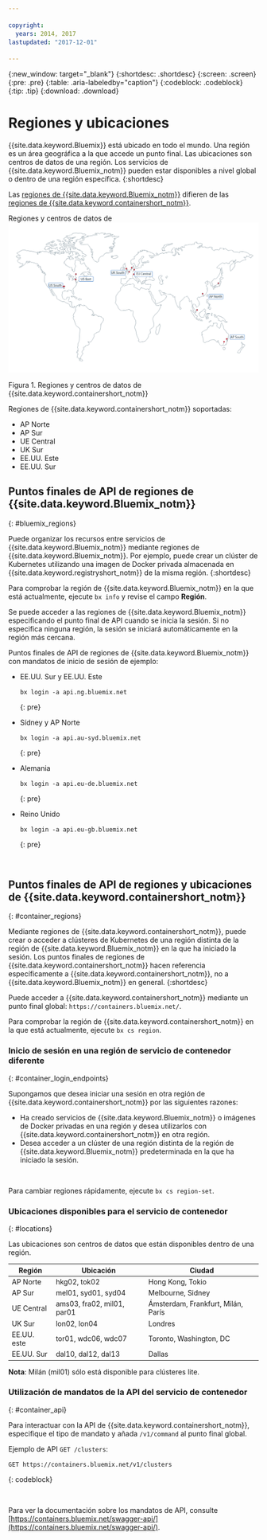 ```yaml
---

copyright:
  years: 2014, 2017
lastupdated: "2017-12-01"

---
```


{:new_window: target="_blank"}
{:shortdesc: .shortdesc}
{:screen: .screen}
{:pre: .pre}
{:table: .aria-labeledby="caption"}
{:codeblock: .codeblock}
{:tip: .tip}
{:download: .download}

# Regiones y ubicaciones
{{site.data.keyword.Bluemix}} está ubicado en todo el mundo. Una región es un área geográfica a la que accede un punto final. Las ubicaciones son centros de datos de una región. Los servicios de {{site.data.keyword.Bluemix_notm}} pueden estar disponibles a nivel global o dentro de una región específica.
{:shortdesc}

Las [regiones de {{site.data.keyword.Bluemix_notm}}](#bluemix_regions) difieren de las [regiones de {{site.data.keyword.containershort_notm}}](#container_regions).

Regiones y centros de datos de ![{{site.data.keyword.containershort_notm}} ](/images/regions.png)

Figura 1. Regiones y centros de datos de {{site.data.keyword.containershort_notm}}

Regiones de {{site.data.keyword.containershort_notm}} soportadas:
  * AP Norte
  * AP Sur
  * UE Central
  * UK Sur
  * EE.UU. Este
  * EE.UU. Sur




## Puntos finales de API de regiones de {{site.data.keyword.Bluemix_notm}}
{: #bluemix_regions}

Puede organizar los recursos entre servicios de {{site.data.keyword.Bluemix_notm}} mediante regiones de {{site.data.keyword.Bluemix_notm}}. Por ejemplo, puede crear un clúster de Kubernetes utilizando una imagen de Docker privada almacenada en {{site.data.keyword.registryshort_notm}} de la misma región.
{:shortdesc}

Para comprobar la región de {{site.data.keyword.Bluemix_notm}} en la que está actualmente, ejecute `bx info` y revise el campo **Región**.

Se puede acceder a las regiones de {{site.data.keyword.Bluemix_notm}} especificando el punto final de API cuando se inicia la sesión. Si no especifica ninguna región, la sesión se iniciará automáticamente en la región más cercana.

Puntos finales de API de regiones de {{site.data.keyword.Bluemix_notm}} con mandatos de inicio de sesión de ejemplo:

  * EE.UU. Sur y EE.UU. Este
      ```
      bx login -a api.ng.bluemix.net
      ```
      {: pre}

  * Sídney y AP Norte
      ```
      bx login -a api.au-syd.bluemix.net
      ```
      {: pre}

  * Alemania
      ```
      bx login -a api.eu-de.bluemix.net
      ```
      {: pre}

  * Reino Unido
      ```
      bx login -a api.eu-gb.bluemix.net
      ```
      {: pre}



<br />


## Puntos finales de API de regiones y ubicaciones de {{site.data.keyword.containershort_notm}}
{: #container_regions}

Mediante regiones de {{site.data.keyword.containershort_notm}}, puede crear o acceder a clústeres de Kubernetes de una región distinta de la región de {{site.data.keyword.Bluemix_notm}} en la que ha iniciado la sesión. Los puntos finales de regiones de {{site.data.keyword.containershort_notm}} hacen referencia específicamente a {{site.data.keyword.containershort_notm}}, no a {{site.data.keyword.Bluemix_notm}} en general.
{:shortdesc}

Puede acceder a {{site.data.keyword.containershort_notm}} mediante un punto final global: `https://containers.bluemix.net/`.

Para comprobar la región de {{site.data.keyword.containershort_notm}} en la que está actualmente, ejecute `bx cs region`.

### Inicio de sesión en una región de servicio de contenedor diferente
{: #container_login_endpoints}

Supongamos que desea iniciar una sesión en otra región de {{site.data.keyword.containershort_notm}} por las siguientes razones:
  * Ha creado servicios de {{site.data.keyword.Bluemix_notm}} o imágenes de Docker privadas en una región y desea utilizarlos con {{site.data.keyword.containershort_notm}} en otra región.
  * Desea acceder a un clúster de una región distinta de la región de {{site.data.keyword.Bluemix_notm}} predeterminada en la que ha iniciado la sesión.

</br>

Para cambiar regiones rápidamente, ejecute `bx cs region-set`.

### Ubicaciones disponibles para el servicio de contenedor
{: #locations}

Las ubicaciones son centros de datos que están disponibles dentro de una región.

  | Región | Ubicación | Ciudad |
  |--------|----------|------|
  | AP Norte | hkg02, tok02 | Hong Kong, Tokio |
  | AP Sur     | mel01, syd01, syd04        | Melbourne, Sidney |
  | UE Central     | ams03, fra02, mil01, par01        | Ámsterdam, Frankfurt, Milán, París |
  | UK Sur      | lon02, lon04         | Londres |
  | EE.UU. este      | tor01, wdc06, wdc07        | Toronto, Washington, DC |
  | EE.UU. Sur     | dal10, dal12, dal13       | Dallas |

**Nota**: Milán (mil01) sólo está disponible para clústeres lite.

### Utilización de mandatos de la API del servicio de contenedor
{: #container_api}

Para interactuar con la API de {{site.data.keyword.containershort_notm}}, especifique el tipo de mandato y añada `/v1/command` al punto final global.

Ejemplo de API `GET /clusters`:
  ```
  GET https://containers.bluemix.net/v1/clusters
  ```
  {: codeblock}

</br>

Para ver la documentación sobre los mandatos de API, consulte [https://containers.bluemix.net/swagger-api/](https://containers.bluemix.net/swagger-api/).
